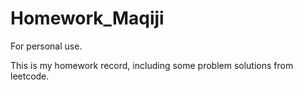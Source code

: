 # Homework_Maqiji

For personal use.

This is my homework record, including some problem solutions from leetcode.
